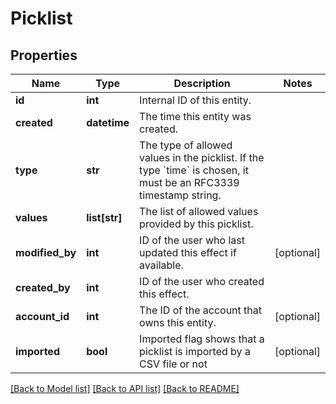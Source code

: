 # Picklist

## Properties
Name | Type | Description | Notes
------------ | ------------- | ------------- | -------------
**id** | **int** | Internal ID of this entity. | 
**created** | **datetime** | The time this entity was created. | 
**type** | **str** | The type of allowed values in the picklist. If the type &#x60;time&#x60; is chosen, it must be an RFC3339 timestamp string. | 
**values** | **list[str]** | The list of allowed values provided by this picklist. | 
**modified_by** | **int** | ID of the user who last updated this effect if available. | [optional] 
**created_by** | **int** | ID of the user who created this effect. | 
**account_id** | **int** | The ID of the account that owns this entity. | [optional] 
**imported** | **bool** | Imported flag shows that a picklist is imported by a CSV file or not | [optional] 

[[Back to Model list]](../README.md#documentation-for-models) [[Back to API list]](../README.md#documentation-for-api-endpoints) [[Back to README]](../README.md)


